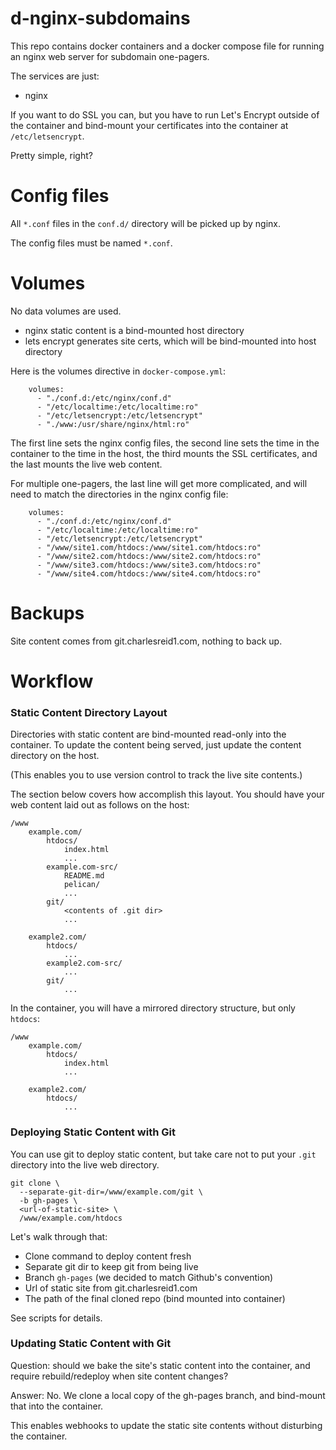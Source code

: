 # d-nginx-subdomains

This repo contains docker containers
and a docker compose file for running
an nginx web server for subdomain
one-pagers.

The services are just:
* nginx

If you want to do SSL you can, but you have to 
run Let's Encrypt outside of the container
and bind-mount your certificates into the 
container at `/etc/letsencrypt`.

Pretty simple, right?

# Config files

All `*.conf` files in the `conf.d/` directory will be picked up by nginx.

The config files must be named `*.conf`.


# Volumes

No data volumes are used.

* nginx static content is a bind-mounted host directory
* lets encrypt generates site certs, which will be bind-mounted into host directory

Here is the volumes directive in `docker-compose.yml`:

```
    volumes:
      - "./conf.d:/etc/nginx/conf.d"
      - "/etc/localtime:/etc/localtime:ro"
      - "/etc/letsencrypt:/etc/letsencrypt"
      - "./www:/usr/share/nginx/html:ro"
```

The first line sets the nginx config files,
the second line sets the time in the container
to the time in the host, the third mounts the 
SSL certificates, and the last mounts the 
live web content.

For multiple one-pagers, the last line will
get more complicated, and will need to match
the directories in the nginx config file:

```
    volumes:
      - "./conf.d:/etc/nginx/conf.d"
      - "/etc/localtime:/etc/localtime:ro"
      - "/etc/letsencrypt:/etc/letsencrypt"
      - "/www/site1.com/htdocs:/www/site1.com/htdocs:ro"
      - "/www/site2.com/htdocs:/www/site2.com/htdocs:ro"
      - "/www/site3.com/htdocs:/www/site3.com/htdocs:ro"
      - "/www/site4.com/htdocs:/www/site4.com/htdocs:ro"
```


# Backups

Site content comes from git.charlesreid1.com,
nothing to back up.

# Workflow

### Static Content Directory Layout

Directories with static content are bind-mounted
read-only into the container. To update the content
being served, just update the content directory
on the host.

(This enables you to use version control to 
track the live site contents.)

The section below covers how accomplish this layout.
You should have your web content laid out as follows
on the host:

```
/www
    example.com/
        htdocs/
            index.html
            ...
        example.com-src/
            README.md
            pelican/
            ...
        git/
            <contents of .git dir>
            ...

    example2.com/
        htdocs/
            ...
        example2.com-src/
            ...
        git/
            ...
```

In the container, you will have a mirrored directory
structure, but only `htdocs`:

```
/www
    example.com/
        htdocs/
            index.html
            ...

    example2.com/
        htdocs/
            ...
```



### Deploying Static Content with Git

You can use git to deploy static content, but take care
not to put your `.git` directory into the live 
web directory.

```
git clone \
  --separate-git-dir=/www/example.com/git \
  -b gh-pages \
  <url-of-static-site> \
  /www/example.com/htdocs
```

Let's walk through that:

* Clone command to deploy content fresh
* Separate git dir to keep git from being live
* Branch `gh-pages` (we decided to match Github's convention)
* Url of static site from git.charlesreid1.com
* The path of the final cloned repo (bind mounted into container)

See scripts for details.

### Updating Static Content with Git



Question: should we bake the site's 
static content into the container,
and require rebuild/redeploy when
site content changes?

Answer: No. We clone a local copy of 
the gh-pages branch, and bind-mount 
that into the container.

This enables webhooks to update 
the static site contents
without disturbing the container.

